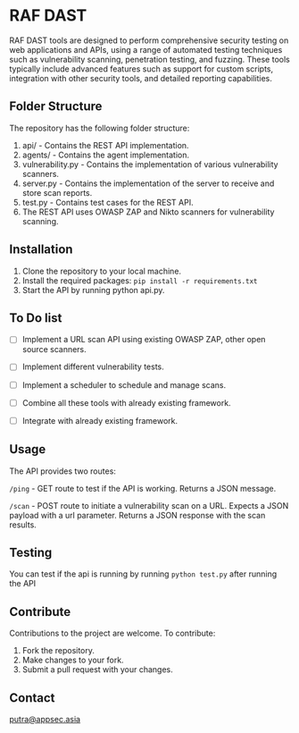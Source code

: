 # RAF DAST 
RAF DAST tools are designed to perform comprehensive security testing on web applications and APIs, using a range of automated testing techniques such as vulnerability scanning, penetration testing, and fuzzing. These tools typically include advanced features such as support for custom scripts, integration with other security tools, and detailed reporting capabilities.

## Folder Structure
The repository has the following folder structure:
1. api/ - Contains the REST API implementation. 
2. agents/ - Contains the agent implementation.
3. vulnerability.py - Contains the implementation of various vulnerability scanners.
4. server.py - Contains the implementation of the server to receive and store scan reports.
5. test.py - Contains test cases for the REST API.
6. The REST API uses OWASP ZAP and Nikto scanners for vulnerability scanning.

## Installation
1. Clone the repository to your local machine.
2. Install the required packages: ```pip install -r requirements.txt```
3. Start the API by running python api.py.

## To Do list
- [ ] Implement a URL scan API using existing OWASP ZAP, other open source scanners.
- [ ] Implement different vulnerability tests.
- [ ] Implement a scheduler to schedule and manage scans.
- [ ] Combine all these tools with already existing framework.
- [ ] Integrate with already existing framework.


## Usage
The API provides two routes:

```/ping``` - GET route to test if the API is working. Returns a JSON message.

```/scan``` - POST route to initiate a vulnerability scan on a URL. Expects a JSON payload with a url parameter. Returns a JSON response with the scan results.

## Testing
You can test if the api is running by running ```python test.py``` after running the API

## Contribute
Contributions to the project are welcome. To contribute:

1. Fork the repository.
2. Make changes to your fork.
3. Submit a pull request with your changes.

## Contact
putra@appsec.asia
